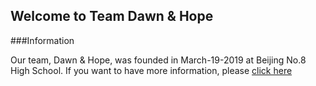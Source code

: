 ## Welcome to Team Dawn & Hope

###Information

Our team, Dawn & Hope, was founded in March-19-2019 at Beijing No.8 High School. If you want to have more information, please [click here](https://github.com/kevin56348/Dawn-And-Hope.github.io)
